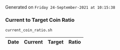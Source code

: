 Generated on `Friday 24-September-2021 at 10:15:38`

### Current to Target Coin Ratio
`current_coin_ratio.sh`

Date|Current|Target|Ratio
---|---|---|---
